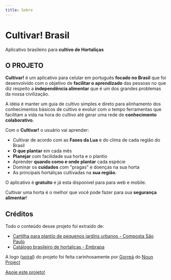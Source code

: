 ```yaml
---
title: Sobre
---
```


# Cultivar! Brasil

Aplicativo brasileiro para **cultivo de Hortaliças**

## O PROJETO

**Cultivar!** é um aplicativo para celular em português **focado no Brasil** que foi desenvolvido com o objetivo de **facilitar o aprendizado** das pessoas no que diz respeito a **independência alimentar** que é um dos grandes problemas da nossa civilização.

A idéia é manter um guia de cultivo simples e direto para alinhamento dos conhecimentos básicos de cultivo e evoluir com o tempo ferramentas que facilitam a vida na hora do cultivo até gerar uma rede de **conhecimento colaborativo**.

Com o **Cultivar!** o usuário vai aprender:

- Cultivar de acordo com as **Fases da Lua** e do clima de cada região do Brasil
- **O que plantar** em cada mês
- **Planejar** com facilidade sua horta e o plantio
- Aprender **quando como e onde plantar** cada espécie
- Dominar os **cuidados** com "pragas" e doenças na sua horta
- As principais hortaliças cultivadas na **sua região**.

O aplicativo é **gratuito** e já esta disponível para para web e mobile.

Cultivar uma horta é o melhor que você pode fazer para sua **segurança alimentar**!

## Créditos

Todo o conteúdo desse projeto foi extraído de:

- [Cartilha para plantio de pequenos jardins urbanos - Composta São Paulo](https://compostasaopaulo.eco.br/compostasp_cartilha.pdf)
- [Catálogo brasileiro de hortaliças - Embrapa](https://www.embrapa.br/busca-de-publicacoes/-/publicacao/887213/catalogo-brasileiro-de-hortalicas-saiba-como-plantar-e-aproveitar-50-das-especies-mais-comercializadas-no-pais)

A logo ([spiral](https://thenounproject.com/term/spiral/1247435/)) do projeto foi feita carinhosamente por [Gorreá](https://thenounproject.com/Lauchu) do [Noun Project](http://thenounproject.com/)

[Apoie este projeto!](/colabore)